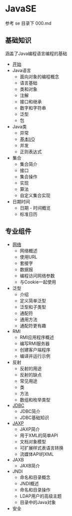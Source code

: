 #   JavaSE

参考 se 目录下 000.md

##  基础知识

涵盖了Java编程语言编程的基础

-   [开始](start/README.md)
-   Java语言
    -   面向对象的编程概念
    -   语言基础
    -   类和对象
    -   注解
    -   接口和继承
    -   数字和字符串
    -   泛型
    -   包
-   Java类
    -   异常
    -   [基本I/O](io/README.md)
    -   并发
    -   正则表达式
-   集合
    -   集合简介
    -   接口
    -   集合操作
    -   实现
    -   算法
    -   自定义集合实现
-   日期时间
    -   日期 - 时间概览
    -   标准日历

##  专业组件

-   [网络](network/README.md)
    -   网络概述
    -   使用URL
    -   套接字
    -   数据报
    -   编程访问网络参数
    -   与Cookie一起使用
-   泛型
    -   介绍
    -   定义简单泛型
    -   泛型和子类型
    -   通配符
    -   通用方法
    -   通配符更有趣
-   RMI
    -   RMI应用程序概述
    -   编写RMI服务器
    -   创建客户端程序
    -   编译并运行示例
-   反射
    -   反射的用途
    -   反射的缺点
    -   常见用途
    -   类
    -   方法
    -   数组和枚举类型
-   [JDBC](jdbc/README.md)
    -   JDBC简介
    -   JDBC基础知识
-   [JAXP](jaxp/README.md)
    -   JAXP简介
    -   用于XML的简单API
    -   文档对象模型
    -   可扩展样式表语言转换
    -   流媒体API的XML
-   JAXB
    -   JAXB简介
-   JNDI
    -   命名和目录概念
    -   JNDI概述
    -   命名和目录操作
    -   LDAP用户的高级主题
    -   目录中的Java对象
-   安全


